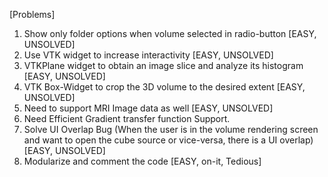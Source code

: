 [Problems]
1. Show only folder options when volume selected in radio-button [EASY, UNSOLVED]
2. Use VTK widget to increase interactivity [EASY, UNSOLVED]
3. VTKPlane widget to obtain an image slice and analyze its histogram [EASY, UNSOLVED]
4. VTK Box-Widget to crop the 3D volume to the desired extent [EASY, UNSOLVED]
5. Need to support MRI Image data as well [EASY, UNSOLVED]
6. Need Efficient Gradient transfer function Support.
7. Solve UI Overlap Bug (When the user is in the volume rendering screen and want to open the cube source or vice-versa, there is a UI overlap) [EASY, UNSOLVED]
8. Modularize and comment the code [EASY, on-it, Tedious]
